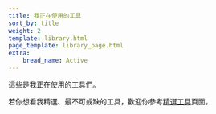 ```yaml
---
title: 我正在使用的工具
sort_by: title
weight: 2
template: library.html
page_template: library_page.html
extra: 
    bread_name: Active
---
```


這些是我正在使用的工具們。

若你想看我精選、最不可或缺的工具，歡迎你參考[精選工具](/library/toolbox/featured)頁面。

